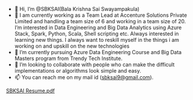 - 👋 Hi, I’m @SBKSAI(Bala Krishna Sai Swayampakula)
- 👀 I am currently working as a Team Lead at Accenture Solutions Private Limited and handling a team size of 6 and working in a team size of 20. I’m interested in Data Engineering and Big Data Analytics using Azure Stack, Spark, Python, Scala, Shell scripting etc. Always interested in learning new things. I always want to reskill myself in the things i am working on and upskill on the new technologies
- 🌱 I’m currently pursuing Azure Data Engineering Course and Big Data Masters program from Trendy Tech Institute.
- 💞️ I’m looking to collaborate with people who can make the difficult implementations or algorithms look simple and easy.
- 📫 You can reach me on my mail id (sbksai9@gmail.com).

<!---
SBKSAI/SBKSAI is a ✨ special ✨ repository because its `README.md` (this file) appears on your GitHub profile.
You can click the Preview link to take a look at your changes.
--->
[SBKSAI Resume.pdf](https://github.com/SBKSAI/SBKSAI/files/8649666/SBKSAI.Resume.pdf)
